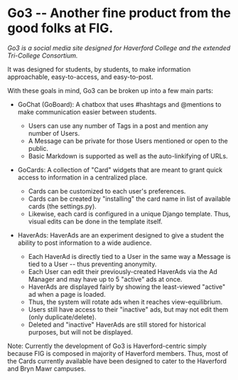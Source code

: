 # Go3 -- Another fine product from the good folks at FIG.

*Go3 is a social media site designed for Haverford College and the extended Tri-College Consortium.*

It was designed for students, by students, to make information approachable, easy-to-access, and easy-to-post.

With these goals in mind, Go3 can be broken up into a few main parts:

 - GoChat (GoBoard): A chatbox that uses #hashtags and @mentions to make communication easier between students.
   - Users can use any number of Tags in a post and mention any number of Users.
   - A Message can be private for those Users mentioned or open to the public.
   - Basic Markdown is supported as well as the auto-linkifying of URLs.

 - GoCards: A collection of "Card" widgets that are meant to grant quick access to information in a centralized place.
   - Cards can be customized to each user's preferences.
   - Cards can be created by "installing" the card name in list of available cards (the settings.py).
   - Likewise, each card is configured in a unique Django template. Thus, visual edits can be done in the template itself.
 
 - HaverAds: HaverAds are an experiment designed to give a student the ability to post information to a wide audience.
   - Each HaverAd is directly tied to a User in the same way a Message is tied to a User -- thus preventing anonymity.
   - Each User can edit their previously-created HaverAds via the Ad Manager and may have up to 5 "active" ads at once.
   - HaverAds are displayed fairly by showing the least-viewed "active" ad when a page is loaded. 
   - Thus, the system will rotate ads when it reaches view-equilibrium.
   - Users still have access to their "inactive" ads, but may not edit them (only duplicate/delete).
   - Deleted and "inactive" HaverAds are still stored for historical purposes, but will not be displayed.


Note: Currently the development of Go3 is Haverford-centric simply because FIG is composed in majority of Haverford members.
Thus, most of the Cards currently available have been designed to cater to the Haverford and Bryn Mawr campuses.

